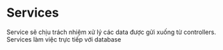 # Services
Service sẽ chịu trách nhiệm xử lý các data được gửi xuống từ controllers. Services làm việc trực tiếp với database